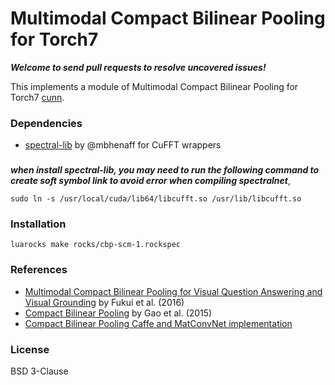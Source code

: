 # Multimodal Compact Bilinear Pooling for Torch7

***Welcome to send pull requests to resolve uncovered issues!*** 

This implements a module of Multimodal Compact Bilinear Pooling for Torch7 [cunn](https://github.com/torch/cunn).

### Dependencies
* [spectral-lib](https://github.com/eriche2016/spectral-lib) by @mbhenaff for CuFFT wrappers
###
***when install spectral-lib, you may need to run the following command to create soft symbol link to avoid error when compiling spectralnet***,
```
sudo ln -s /usr/local/cuda/lib64/libcufft.so /usr/lib/libcufft.so
```
###
### Installation
```
luarocks make rocks/cbp-scm-1.rockspec
```

### References
* [Multimodal Compact Bilinear Pooling for Visual Question Answering and Visual Grounding](https://arxiv.org/abs/1606.01847) by Fukui et al. (2016)
* [Compact Bilinear Pooling](https://arxiv.org/abs/1511.06062) by Gao et al. (2015)
* [Compact Bilinear Pooling Caffe and MatConvNet implementation](https://github.com/gy20073/compact_bilinear_pooling)

### License
BSD 3-Clause
